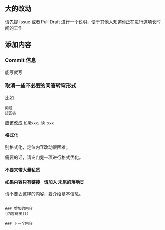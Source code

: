 ## 大的改动

请先提 Issue 或者 Pull Draft 进行一个说明，便于其他人知道你正在进行这项长时间的工作

## 添加内容

### Commit 信息

能写就写

### 取消一些不必要的问答转弯形式

比如
```
问题
短回答
```
应该改成 ``如果xxx，读 xxx``

#### 格式化

别格式化，定位内容改动很困难。

需要的话，请专门提一项进行格式优化。


#### 不要夹带大量私货



#### 如果内容只有链接，请加入 末尾的落地页

请不要丢这样的内容，要介绍基本信息。

```

### 增加的内容
[内容链接]()

### 下一个内容

```

